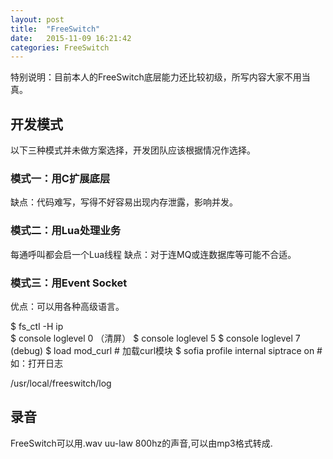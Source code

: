 ```yaml
---
layout: post
title:  "FreeSwitch"
date:   2015-11-09 16:21:42
categories: FreeSwitch
---
```

特别说明：目前本人的FreeSwitch底层能力还比较初级，所写内容大家不用当真。

## 开发模式
以下三种模式并未做方案选择，开发团队应该根据情况作选择。
### 模式一：用C扩展底层
缺点：代码难写，写得不好容易出现内存泄露，影响并发。

### 模式二：用Lua处理业务
每通呼叫都会启一个Lua线程
缺点：对于连MQ或连数据库等可能不合适。

### 模式三：用Event Socket
优点：可以用各种高级语言。

$ fs_ctl -H ip  
$ console loglevel 0 （清屏）
$ console loglevel 5
$ console loglevel 7 (debug)
$ load mod_curl # 加载curl模块
$ sofia profile internal siptrace on # 如：打开日志

/usr/local/freeswitch/log

## 录音
FreeSwitch可以用.wav uu-law 800hz的声音,可以由mp3格式转成.